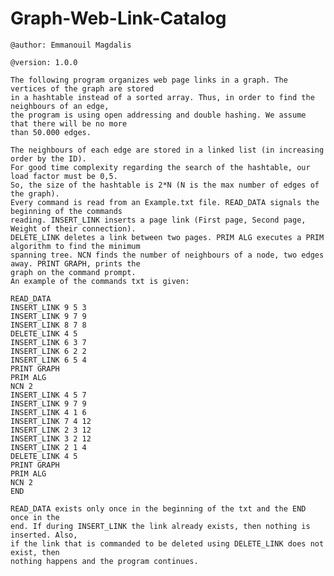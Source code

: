# Graph-Web-Link-Catalog


    @author: Emmanouil Magdalis

    @version: 1.0.0

    The following program organizes web page links in a graph. The vertices of the graph are stored
    in a hashtable instead of a sorted array. Thus, in order to find the neighbours of an edge,
    the program is using open addressing and double hashing. We assume that there will be no more
    than 50.000 edges.

    The neighbours of each edge are stored in a linked list (in increasing order by the ID).
    For good time complexity regarding the search of the hashtable, our load factor must be 0,5.
    So, the size of the hashtable is 2*N (N is the max number of edges of the graph).
    Every command is read from an Example.txt file. READ_DATA signals the beginning of the commands
    reading. INSERT_LINK inserts a page link (First page, Second page, Weight of their connection).
    DELETE_LINK deletes a link between two pages. PRIM ALG executes a PRIM algorithm to find the minimum
    spanning tree. NCN finds the number of neighbours of a node, two edges away. PRINT GRAPH, prints the
    graph on the command prompt.
    An example of the commands txt is given:

    READ_DATA
    INSERT_LINK 9 5 3
    INSERT_LINK 9 7 9
    INSERT_LINK 8 7 8
    DELETE_LINK 4 5
    INSERT_LINK 6 3 7
    INSERT_LINK 6 2 2
    INSERT_LINK 6 5 4
    PRINT GRAPH
    PRIM ALG
    NCN 2
    INSERT_LINK 4 5 7
    INSERT_LINK 9 7 9
    INSERT_LINK 4 1 6
    INSERT_LINK 7 4 12
    INSERT_LINK 2 3 12
    INSERT_LINK 3 2 12
    INSERT_LINK 2 1 4
    DELETE_LINK 4 5
    PRINT GRAPH
    PRIM ALG
    NCN 2
    END

    READ_DATA exists only once in the beginning of the txt and the END once in the
    end. If during INSERT_LINK the link already exists, then nothing is inserted. Also,
    if the link that is commanded to be deleted using DELETE_LINK does not exist, then
    nothing happens and the program continues.


